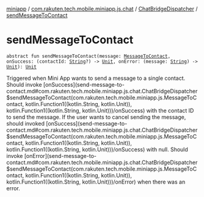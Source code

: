 [miniapp](../../index.md) / [com.rakuten.tech.mobile.miniapp.js.chat](../index.md) / [ChatBridgeDispatcher](index.md) / [sendMessageToContact](./send-message-to-contact.md)

# sendMessageToContact

`abstract fun sendMessageToContact(message: `[`MessageToContact`](../../com.rakuten.tech.mobile.miniapp.js/-message-to-contact/index.md)`, onSuccess: (contactId: `[`String`](https://kotlinlang.org/api/latest/jvm/stdlib/kotlin/-string/index.html)`?) -> `[`Unit`](https://kotlinlang.org/api/latest/jvm/stdlib/kotlin/-unit/index.html)`, onError: (message: `[`String`](https://kotlinlang.org/api/latest/jvm/stdlib/kotlin/-string/index.html)`) -> `[`Unit`](https://kotlinlang.org/api/latest/jvm/stdlib/kotlin/-unit/index.html)`): `[`Unit`](https://kotlinlang.org/api/latest/jvm/stdlib/kotlin/-unit/index.html)

Triggered when Mini App wants to send a message to a single contact.
Should invoke [onSuccess](send-message-to-contact.md#com.rakuten.tech.mobile.miniapp.js.chat.ChatBridgeDispatcher$sendMessageToContact(com.rakuten.tech.mobile.miniapp.js.MessageToContact, kotlin.Function1((kotlin.String, kotlin.Unit)), kotlin.Function1((kotlin.String, kotlin.Unit)))/onSuccess) with the contact ID to send the message.
If the user wants to cancel sending the message, should invoked [onSuccess](send-message-to-contact.md#com.rakuten.tech.mobile.miniapp.js.chat.ChatBridgeDispatcher$sendMessageToContact(com.rakuten.tech.mobile.miniapp.js.MessageToContact, kotlin.Function1((kotlin.String, kotlin.Unit)), kotlin.Function1((kotlin.String, kotlin.Unit)))/onSuccess) with null.
Should invoke [onError](send-message-to-contact.md#com.rakuten.tech.mobile.miniapp.js.chat.ChatBridgeDispatcher$sendMessageToContact(com.rakuten.tech.mobile.miniapp.js.MessageToContact, kotlin.Function1((kotlin.String, kotlin.Unit)), kotlin.Function1((kotlin.String, kotlin.Unit)))/onError) when there was an error.

